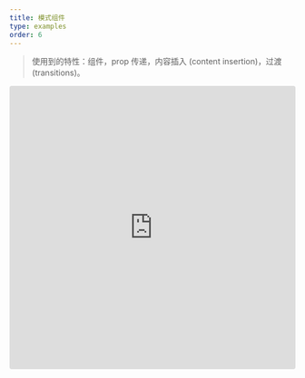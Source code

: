 ```yaml
---
title: 模式组件
type: examples
order: 6
---
```


> 使用到的特性：组件，prop 传递，内容插入 (content insertion)，过渡 (transitions)。

<iframe src="https://codesandbox.io/embed/github/vuejs/v2.vuejs.org/tree/master/src/v2/examples/vue-20-modal-component?codemirror=1&hidedevtools=1&hidenavigation=1&theme=light" style="width:100%; height:500px; border:0; border-radius: 4px; overflow:hidden;" title="vue-20-template-compilation" allow="geolocation; microphone; camera; midi; vr; accelerometer; gyroscope; payment; ambient-light-sensor; encrypted-media; usb" sandbox="allow-modals allow-forms allow-popups allow-scripts allow-same-origin"></iframe>

